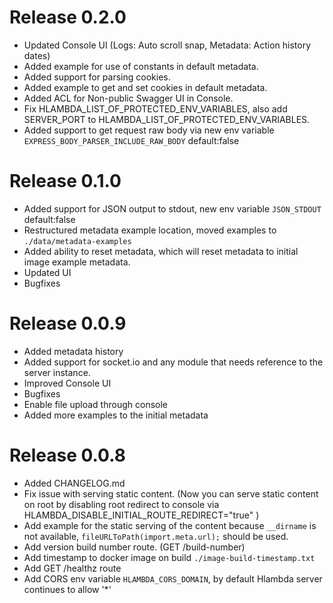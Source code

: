 # Release 0.2.0

- Updated Console UI (Logs: Auto scroll snap, Metadata: Action history dates)
- Added example for use of constants in default metadata.
- Added support for parsing cookies.
- Added example to get and set cookies in default metadata.
- Added ACL for Non-public Swagger UI in Console.
- Fix HLAMBDA_LIST_OF_PROTECTED_ENV_VARIABLES, also add SERVER_PORT to HLAMBDA_LIST_OF_PROTECTED_ENV_VARIABLES.
- Added support to get request raw body via new env variable `EXPRESS_BODY_PARSER_INCLUDE_RAW_BODY` default:false

# Release 0.1.0

- Added support for JSON output to stdout, new env variable `JSON_STDOUT` default:false
- Restructured metadata example location, moved examples to `./data/metadata-examples`
- Added ability to reset metadata, which will reset metadata to initial image example metadata.
- Updated UI
- Bugfixes

# Release 0.0.9

- Added metadata history
- Added support for socket.io and any module that needs reference to the server instance.
- Improved Console UI
- Bugfixes
- Enable file upload through console
- Added more examples to the initial metadata

# Release 0.0.8

- Added CHANGELOG.md
- Fix issue with serving static content. (Now you can serve static content on root by disabling root redirect to console via HLAMBDA_DISABLE_INITIAL_ROUTE_REDIRECT="true" )
- Add example for the static serving of the content because `__dirname` is not available, `fileURLToPath(import.meta.url);` should be used.
- Add version build number route. (GET /build-number)
- Add timestamp to docker image on build `./image-build-timestamp.txt`
- Add GET /healthz route
- Add CORS env variable `HLAMBDA_CORS_DOMAIN`, by default Hlambda server continues to allow '\*'
